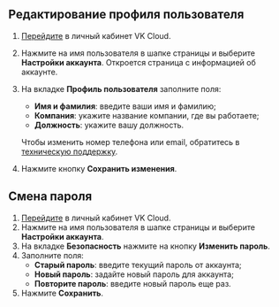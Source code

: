 ## Редактирование профиля пользователя

1. [Перейдите](https://msk.cloud.vk.com/app/) в личный кабинет VK Cloud.
1. Нажмите на имя пользователя в шапке страницы и выберите **Настройки аккаунта**. Откроется страница с информацией об аккаунте.
1. На вкладке **Профиль пользователя** заполните поля:
    - **Имя и фамилия**: введите ваши имя и фамилию;
    - **Компания**: укажите название компании, где вы работаете;
    - **Должность**: укажите вашу должность.

    <info>

    Чтобы изменить номер телефона или email, обратитесь в [техническую поддержку](/ru/contacts).

    </info>

1. Нажмите кнопку **Сохранить изменения**.

## Смена пароля

1. [Перейдите](https://msk.cloud.vk.com/app/) в личный кабинет VK Cloud.
1. Нажмите на имя пользователя в шапке страницы и выберите **Настройки аккаунта**.
1. На вкладке **Безопасность** нажмите на кнопку **Изменить пароль**.
1. Заполните поля:
   - **Старый пароль**: введите текущий пароль от аккаунта;
   - **Новый пароль**: задайте новый пароль для аккаунта;
   - **Повторите пароль**: введите новый пароль еще раз.
1. Нажмите **Сохранить**.
